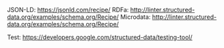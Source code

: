 JSON-LD: https://jsonld.com/recipe/
RDFa: http://linter.structured-data.org/examples/schema.org/Recipe/
Microdata: http://linter.structured-data.org/examples/schema.org/Recipe/

Test: https://developers.google.com/structured-data/testing-tool/
